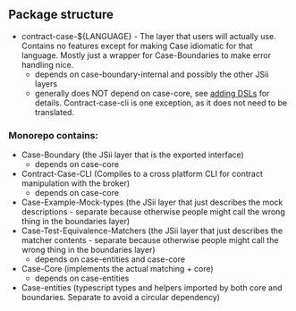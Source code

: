## Package structure

- contract-case-${LANGUAGE} - The layer that users will actually use. Contains no features except for making Case idiomatic for that language. Mostly just a wrapper for Case-Boundaries to make error handling nice.
  - depends on case-boundary-internal and possibly the other JSii layers
  - generally does NOT depend on case-core, see [adding DSLs](./AddingDsl.md) for details. Contract-case-cli is one exception, as it does not need to be translated.

### Monorepo contains:

- Case-Boundary (the JSii layer that is the exported interface)
  - depends on case-core
- Contract-Case-CLI (Compiles to a cross platform CLI for contract manipulation with the broker)
  - depends on case-core
- Case-Example-Mock-types (the JSii layer that just describes the mock descriptions - separate because otherwise people might call the wrong thing in the boundaries layer)
- Case-Test-Equivalence-Matchers (the JSii layer that just describes the matcher contents - separate because otherwise people might call the wrong thing in the boundaries layer)
  - depends on case-entities and case-core
- Case-Core (implements the actual matching + core)
  - depends on case-entities
- Case-entities (typescript types and helpers imported by both core and boundaries. Separate to avoid a circular dependency)
